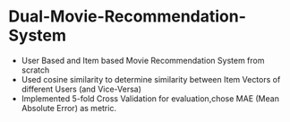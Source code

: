 # Dual-Movie-Recommendation-System
- User Based and Item based Movie Recommendation System from scratch
- Used cosine similarity to determine similarity between Item Vectors of different Users (and Vice-Versa)
- Implemented 5-fold Cross Validation for evaluation,chose MAE (Mean Absolute Error) as metric.
